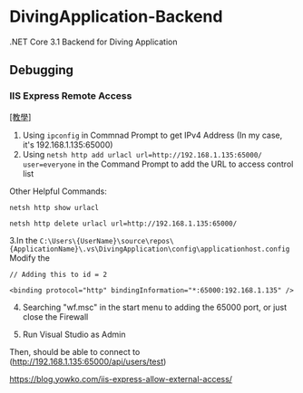 # DivingApplication-Backend
.NET Core 3.1 Backend for Diving Application


## Debugging

### IIS Express Remote Access

[[教學]](https://blog.yowko.com/iis-express-allow-external-access/)

1. Using `ipconfig` in Commnad Prompt to get IPv4 Address (In my case, it's 192.168.1.135:65000)
2. Using `netsh http add urlacl url=http://192.168.1.135:65000/ user=everyone` in the Command Prompt to add the URL to access control list

Other Helpful Commands:
```
netsh http show urlacl

netsh http delete urlacl url=http://192.168.1.135:65000/
```

3.In the `C:\Users\{UserName}\source\repos\{ApplicationName}\.vs\DivingApplication\config\applicationhost.config` 
Modify the <Sites>
```
// Adding this to id = 2

<binding protocol="http" bindingInformation="*:65000:192.168.1.135" />

```

4. Searching "wf.msc" in the start menu to adding the 65000 port, or just close the Firewall

5. Run Visual Studio as Admin

Then, should be able to connect to (http://192.168.1.135:65000/api/users/test)

https://blog.yowko.com/iis-express-allow-external-access/
